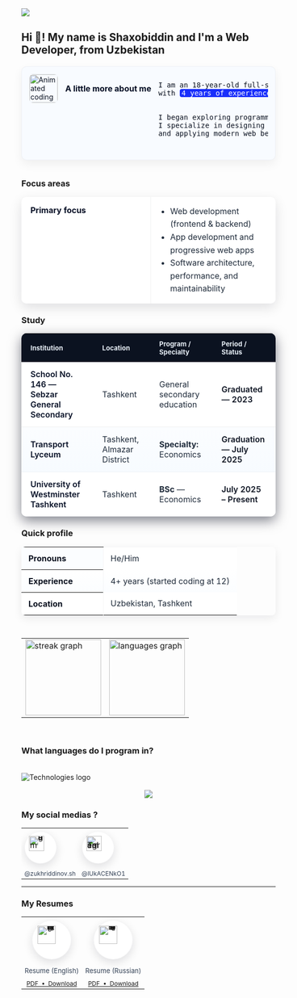 <div>
  <img src="https://github.com/lUkAC1234/readmefileDependencies/blob/main/images/svg/banner.svg">
</div>
<h2>Hi 👋! My name is Shaxobiddin and I'm a Web Developer, from Uzbekistan</h2>
<article aria-label="Profile of Shaxobiddin">
  <div
    role="region"
    aria-label="More about me"
    style="max-width:900px;margin:20px auto 36px auto;color:#0b1220;"
  >
    <div
      style="display:flex;gap:14px;align-items:flex-start;background:#f8fbff;border:1px solid rgba(11,17,28,0.04);padding:14px;border-radius:10px;box-shadow:0 8px 20px rgba(2,6,23,0.06);"
    >
      <div style="display:flex;gap:14px;align-items:center;flex:0 0 auto;">
        <img
          src="https://github.com/lUkAC1234/readmefileDependencies/blob/main/images/webp/cat.webp"
          alt="Animated coding gif"
          width="56"
          height="56"
          style="border-radius:8px;flex:0 0 56px;object-fit:cover;border:1px solid rgba(11,17,28,0.03);"
        />
        <h3 style="margin:0;font-size:16px;font-weight:700;color:#071026;line-height:1.1;">
          A little more about me
        </h3>
      </div>
      <pre>
I am an 18-year-old full-stack developer from Tashkent, Uzbekistan, 
with <mark style="background:#1A2FFB;color:#FFFFFF;padding:0 4px;border-radius:4px;">4 years of experience</mark> building reliable web applications.
<br>
I began exploring programming at age 12 — what started as curiosity quickly became a focused professional path.
I specialize in designing maintainable, user-centered solutions, improving performance,
and applying modern web best practices to solve real problems.
      </pre>
    </div>
  </div>
  <h3>Focus areas</h3>
  <table
    style="width:100%;max-width:900px;border-collapse:separate;border-spacing:0;font-family:Inter, system-ui, -apple-system, 'Segoe UI', Roboto, Arial;box-shadow:0 8px 24px rgba(2,6,23,0.12);border-radius:10px;overflow:hidden;"
    aria-label="Focus areas table for Shaxobiddin"
  >
    <tbody>
      <tr style="background:#ffffff;">
        <td style="padding:16px 18px;color:#071026;font-weight:700;width:220px;border-right:1px solid rgba(11,17,28,0.06);vertical-align:top">Primary focus</td>
        <td style="padding:16px 18px;color:#1f2b3a;line-height:1.6;vertical-align:top">
          <ul style="margin:0;padding-left:20px;">
            <li>Web development (frontend &amp; backend)</li>
            <li>App development and progressive web apps</li>
            <li>Software architecture, performance, and maintainability</li>
          </ul>
        </td>
      </tr>
    </tbody>
  </table>
  <h3>Study</h3>
  <table
    style="width:100%;max-width:900px;border-collapse:separate;border-spacing:0;font-family:Inter, system-ui, -apple-system, 'Segoe UI', Roboto, Arial;box-shadow:0 8px 24px rgba(2,6,23,0.5);border-radius:10px;overflow:hidden;"
    aria-label="Study history table for Shaxobiddin"
  >
    <thead>
      <tr>
        <th style="text-align:left;padding:12px 18px;background:#0b1220;color:#e6eef6;font-size:13px">Institution</th>
        <th style="text-align:left;padding:12px 18px;background:#0b1220;color:#e6eef6;font-size:13px">Location</th>
        <th style="text-align:left;padding:12px 18px;background:#0b1220;color:#e6eef6;font-size:13px">Program / Specialty</th>
        <th style="text-align:left;padding:12px 18px;background:#0b1220;color:#e6eef6;font-size:13px">Period / Status</th>
      </tr>
    </thead>
    <tbody>
      <tr style="background:#ffffff;">
        <td style="padding:14px 18px;border-bottom:1px solid rgba(11,17,28,0.06);font-weight:600;color:#071026">School No. 146 — Sebzar General Secondary</td>
        <td style="padding:14px 18px;border-bottom:1px solid rgba(11,17,28,0.06);color:#1f2b3a">Tashkent</td>
        <td style="padding:14px 18px;border-bottom:1px solid rgba(11,17,28,0.06);color:#1f2b3a">General secondary education</td>
        <td style="padding:14px 18px;border-bottom:1px solid rgba(11,17,28,0.06);color:#0b1220;font-weight:600">Graduated — 2023</td>
      </tr>
      <tr style="background:linear-gradient(180deg,#fbfdff,#f7fbff);">
        <td style="padding:14px 18px;border-bottom:1px solid rgba(11,17,28,0.04);font-weight:600;color:#071026">Transport Lyceum</td>
        <td style="padding:14px 18px;border-bottom:1px solid rgba(11,17,28,0.04);color:#1f2b3a">Tashkent, Almazar District</td>
        <td style="padding:14px 18px;border-bottom:1px solid rgba(11,17,28,0.04);color:#1f2b3a"><strong>Specialty:</strong> Economics</td>
        <td style="padding:14px 18px;border-bottom:1px solid rgba(11,17,28,0.04);color:#0b1220;font-weight:600">Graduation — July 2025</td>
      </tr>
      <tr style="background:#ffffff;">
        <td style="padding:14px 18px;color:#071026;font-weight:600">University of Westminster Tashkent</td>
        <td style="padding:14px 18px;color:#1f2b3a">Tashkent</td>
        <td style="padding:14px 18px;color:#1f2b3a"><strong>BSc</strong> — Economics</td>
        <td style="padding:14px 18px;color:#0b1220;font-weight:600">July 2025 – Present</td>
      </tr>
    </tbody>
  </table>
  <h3>Quick profile</h3>
  <table
    aria-label="Quick profile for Shaxobiddin"
    style="width:100%;max-width:600px;border-collapse:collapse;font-family:Inter, system-ui, -apple-system,'Segoe UI',Roboto,Arial,sans-serif;margin:12px 0;border-radius:8px;overflow:hidden;box-shadow:0 6px 18px rgba(2,6,23,0.08);"
  >
    <tbody>
      <tr style="background:#ffffff;border-top:1px solid rgba(11,17,28,0.04);">
        <th scope="row" style="text-align:left;padding:12px 14px;width:38%;font-weight:700;color:#0b1220;background:#fbfdff;border-right:1px solid rgba(11,17,28,0.04);">
         Pronouns
        </th>
        <td style="padding:12px 14px;color:#1f2b3a;">He/Him</td>
      </tr>
      <tr style="background:linear-gradient(180deg,#ffffff,#fbfdff);">
        <th scope="row" style="text-align:left;padding:12px 14px;font-weight:700;color:#0b1220;border-right:1px solid rgba(11,17,28,0.04);">
         Experience
        </th>
        <td style="padding:12px 14px;color:#1f2b3a;">4+ years (started coding at 12)</td>
      </tr>
      <tr style="background:#ffffff;">
        <th scope="row" style="text-align:left;padding:12px 14px;font-weight:700;color:#0b1220;border-right:1px solid rgba(11,17,28,0.04);">
         Location
        </th>
        <td style="padding:12px 14px;color:#1f2b3a;">Uzbekistan, Tashkent</td>
      </tr>
    </tbody>
  </table>
</article>
<br/>
<table>
<tr>
<td><img src="https://streak-stats.demolab.com?user=lUkAC1234&locale=en&mode=weekly&theme=vue&hide_border=false&border_radius=5" height="150" alt="streak graph" /></td>
<td><img src="https://github-readme-stats.vercel.app/api/top-langs?username=lUkAC1234&locale=en&layout=compact&card_width=320&langs_count=4&theme=vue&hide_border=false" height="150" alt="languages graph" /></td>
</tr>
</table>
<br/>
<h3>What languages do I program in?</h3>
<br/>
<div>
  <img src="https://github.com/lUkAC1234/readmefileDependencies/blob/main/images/svg/technologies.svg" alt="Technologies logo" />
</div>
<br/>
<div align="center">
  <img src="https://github.com/lUkAC1234/readmefileDependencies/blob/main/images/gif/githubProfileGif.gif"  />
</div>
<h3>My social medias ?</h3>
<table style="margin:12px auto;border-collapse:collapse;">
  <tr>
    <td style="padding:6px;">
      <a
        href="https://www.instagram.com/zukhriddinov.sh/"
        target="_blank"
        rel="noopener noreferrer"
        aria-label="Instagram — zukhriddinov.sh"
        title="Instagram"
        style="display:inline-block;text-decoration:none;line-height:0;"
      >
        <span style="display:inline-block;width:46px;height:46px;border-radius:50%;background:#fff;padding:8px;box-shadow:0 6px 18px rgba(2,6,23,0.12);border:1px solid rgba(11,17,28,0.04);transition:transform .18s ease;">
          <img src="https://github.com/lUkAC1234/readmefileDependencies/raw/main/images/svg/instagram.svg"
               alt="Instagram"
               width="30" height="30"
               style="display:block;max-width:100%;height:auto;"/>
        </span>
      </a>
    </td>
    <td style="padding:6px;">
      <a
        href="https://t.me/lUkACENkO1"
        target="_blank"
        rel="noopener noreferrer"
        aria-label="Telegram — lUkACENkO1"
        title="Telegram"
        style="display:inline-block;text-decoration:none;line-height:0;"
      >
        <span style="display:inline-block;width:46px;height:46px;border-radius:50%;background:#fff;padding:8px;box-shadow:0 6px 18px rgba(2,6,23,0.12);border:1px solid rgba(11,17,28,0.04);transition:transform .18s ease;">
          <img src="https://github.com/lUkAC1234/readmefileDependencies/raw/main/images/svg/telegram.svg"
               alt="Telegram"
               width="30" height="30"
               style="display:block;max-width:100%;height:auto;"/>
        </span>
      </a>
    </td>
  </tr>
  <tr>
    <td style="padding-top:6px;text-align:center;font-family:Inter, system-ui, -apple-system, 'Segoe UI', Roboto, Arial,sans-serif;font-size:12px;color:#334155;">
      <a href="https://www.instagram.com/zukhriddinov.sh/" target="_blank" rel="noopener noreferrer" style="color:inherit;text-decoration:none;" title="Instagram">@zukhriddinov.sh</a>
    </td>
    <td style="padding-top:6px;text-align:center;font-family:Inter, system-ui, -apple-system, 'Segoe UI', Roboto, Arial,sans-serif;font-size:12px;color:#334155;">
      <a href="https://t.me/lUkACENkO1" target="_blank" rel="noopener noreferrer" style="color:inherit;text-decoration:none;" title="Telegram">@lUkACENkO1</a>
    </td>
  </tr>
</table>
<hr />
<h3>My Resumes</h3>
<table style="margin:12px auto;border-collapse:collapse;">
  <tr>
    <td style="padding:6px;text-align:center;">
      <a
        href="https://github.com/lUkAC1234/readmefileDependencies/blob/main/images/pdf/ResumeEnglish.pdf"
        download
        role="button"
        aria-label="Download Resume (English)"
        title="Resume (English)"
        style="display:inline-block;text-decoration:none;line-height:0;"
      >
        <span style="display:inline-block;width:56px;height:56px;border-radius:50%;background:#ffffff;padding:10px;box-shadow:0 6px 18px rgba(2,6,23,0.12);border:1px solid rgba(11,17,28,0.04);">
          <img
            src="https://github.com/lUkAC1234/readmefileDependencies/raw/main/images/svg/pdf.svg"
            alt="PDF (English)"
            width="36" height="36"
            style="display:block;max-width:100%;height:auto;"
          />
        </span>
      </a>
    </td>
    <td style="padding:6px;text-align:center;">
      <a
        href="https://github.com/lUkAC1234/readmefileDependencies/blob/main/images/pdf/%D0%A0%D0%B5%D0%B7%D1%8E%D0%BC%D0%B5%D0%A0%D1%83%D1%81%D1%81%D0%BA%D0%B8%D0%B9.pdf"
        download
        role="button"
        aria-label="Download Resume (Russian)"
        title="Resume (Russian)"
        style="display:inline-block;text-decoration:none;line-height:0;"
      >
        <span style="display:inline-block;width:56px;height:56px;border-radius:50%;background:#ffffff;padding:10px;box-shadow:0 6px 18px rgba(2,6,23,0.12);border:1px solid rgba(11,17,28,0.04);">
          <img
            src="https://github.com/lUkAC1234/readmefileDependencies/raw/main/images/svg/pdf.svg"
            alt="PDF (Russian)"
            width="36" height="36"
            style="display:block;max-width:100%;height:auto;"
          />
        </span>
      </a>
    </td>
  </tr>
  <tr>
    <td style="padding-top:8px;text-align:center;font-family:Inter, system-ui, -apple-system, 'Segoe UI', Roboto, Arial, sans-serif;font-size:13px;color:#334155;">
      Resume (English)
    </td>
    <td style="padding-top:8px;text-align:center;font-family:Inter, system-ui, -apple-system, 'Segoe UI', Roboto, Arial, sans-serif;font-size:13px;color:#334155;">
      Resume (Russian)
    </td>
  </tr>
  <tr>
    <td style="padding-top:6px;text-align:center;font-family:Inter, system-ui, -apple-system, 'Segoe UI', Roboto, Arial, sans-serif;font-size:12px;color:#6b7280;">
      <a href="https://github.com/lUkAC1234/readmefileDependencies/blob/main/images/pdf/ResumeEnglish.pdf?raw=true"
         title="Download Resume (English)">
        PDF &nbsp;•&nbsp; Download
      </a>
    </td>
    <td style="padding-top:6px;text-align:center;font-family:Inter, system-ui, -apple-system, 'Segoe UI', Roboto, Arial, sans-serif;font-size:12px;color:#6b7280;">
      <a href="https://github.com/lUkAC1234/readmefileDependencies/blob/main/images/pdf/%D0%A0%D0%B5%D0%B7%D1%8E%D0%BC%D0%B5%D0%A0%D1%83%D1%81%D1%81%D0%BA%D0%B8%D0%B9.pdf?raw=true"
         title="Download Resume (Russian)">
        PDF &nbsp;•&nbsp; Download
      </a>
    </td>
  </tr>
</table>

